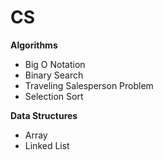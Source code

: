 # CS

**Algorithms**

- Big O Notation
- Binary Search
- Traveling Salesperson Problem
- Selection Sort

**Data Structures**

- Array
- Linked List
